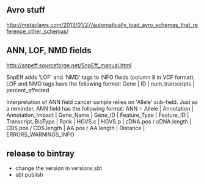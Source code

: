 ## Avro stuff

http://metaclaws.com/2013/01/27/automatically_load_avro_schemas_that_reference_other_schemas/


## ANN, LOF, NMD fields
http://snpeff.sourceforge.net/SnpEff_manual.html

SnpEff adds 'LOF' and 'NMD' tags to INFO fields (column 8 in VCF format). LOF and NMD tags have the following format:
Gene | ID | num_transcripts | percent_affected

Interpretation of ANN field cancer sample relies on 'Allele' sub-field. Just as a reminder, ANN field has the following format:
ANN = Allele | Annotation | Annotation_Impact | Gene_Name | Gene_ID | Feature_Type | Feature_ID | Transcript_BioType | Rank | HGVS.c | HGVS.p | cDNA.pos / cDNA.length | CDS.pos / CDS.length | AA.pos / AA.length | Distance | ERRORS_WARNINGS_INFO



## release to bintray

- change the version in versions.sbt
- sbt publish

